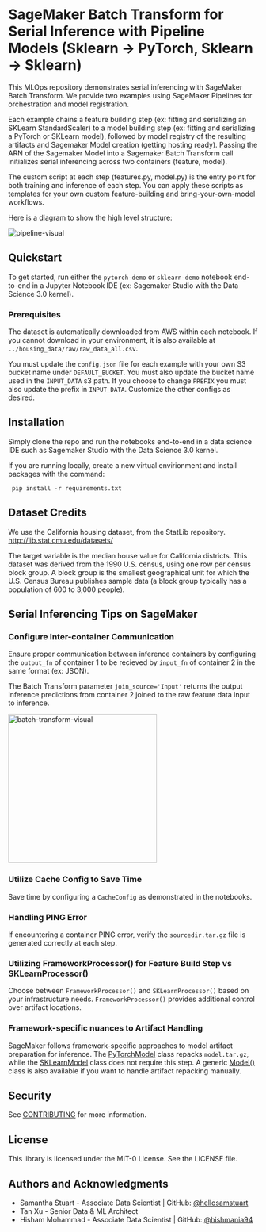 # SageMaker Batch Transform for Serial Inference with Pipeline Models (Sklearn -> PyTorch, Sklearn -> Sklearn)

This MLOps repository demonstrates serial inferencing with SageMaker Batch Transform. We provide two examples using SageMaker Pipelines for orchestration and model registration. 

Each example chains a feature building step (ex: fitting and serializing an SKLearn StandardScaler) to a model building step (ex: fitting and serializing a PyTorch or SKLearn model), followed by model registry of the resulting artifacts and Sagemaker Model creation (getting hosting ready). Passing the ARN of the Sagemaker Model into a Sagemaker Batch Transform call initializes serial inferencing across two containers (feature, model).

The custom script at each step (features.py, model.py) is the entry point for both training and inference of each step. You can apply these scripts as templates for your own custom feature-building and bring-your-own-model workflows.

Here is a diagram to show the high level structure:

<img src="images/pipeline_model_with_serial_inference.png"
      alt = "pipeline-visual"
      style="float: center; margin-right: 10px;" />

## Quickstart
To get started, run either the `pytorch-demo` or `sklearn-demo` notebook end-to-end in a Jupyter Notebook IDE (ex: Sagemaker Studio with the Data Science 3.0 kernel). 

### Prerequisites
The dataset is automatically downloaded from AWS within each notebook. If you cannot download in your environment, it is also available at `../housing_data/raw/raw_data_all.csv`. 

You must update the `config.json` file for each example with your own S3 bucket name under `DEFAULT_BUCKET`. You must also update the bucket name used in the `INPUT_DATA` s3 path. If  you choose to change `PREFIX` you must also update the prefix in `INPUT_DATA`. Customize the other configs as desired. 

## Installation
Simply clone the repo and run the notebooks end-to-end in a data science IDE such as Sagemaker Studio with the Data Science 3.0 kernel. 

If you are running locally, create a new virtual envirionment and install packages with the command:

```terminal
 pip install -r requirements.txt
```

## Dataset Credits
We use the California housing dataset, from the StatLib repository. http://lib.stat.cmu.edu/datasets/

The target variable is the median house value for California districts. This dataset was derived from the 1990 U.S. census, using one row per census block group. A block group is the smallest geographical unit for which the U.S. Census Bureau publishes sample data (a block group typically has a population of 600 to 3,000 people).

## Serial Inferencing Tips on SageMaker

### Configure Inter-container Communication
Ensure proper communication between inference containers by configuring the `output_fn` of container 1 to be recieved by `input_fn` of container 2 in the same format (ex: JSON). 

The Batch Transform parameter `join_source='Input'` returns the output inference predictions from container 2 joined to the raw feature data input to inference. 

<img src="images/batch-transform.png" alt="batch-transform-visual" width="300" style="float: center; margin-right: 10px;" />

### Utilize Cache Config to Save Time
Save time by configuring a `CacheConfig` as demonstrated in the notebooks.

### Handling PING Error
If encountering a container PING error, verify the `sourcedir.tar.gz` file is generated correctly at each step.

### Utilizing FrameworkProcessor() for Feature Build Step vs SKLearnProcessor()
Choose between `FrameworkProcessor()` and `SKLearnProcessor()` based on your infrastructure needs. `FrameworkProcessor()` provides additional control over artifact locations.

### Framework-specific nuances to Artifact Handling
SageMaker follows framework-specific approaches to model artifact preparation for inference. The [PyTorchModel](https://sagemaker.readthedocs.io/en/stable/frameworks/pytorch/using_pytorch.html#create-a-pytorchmodel-object) class repacks `model.tar.gz`, while the [SKLearnModel](https://sagemaker.readthedocs.io/en/stable/frameworks/sklearn/sagemaker.sklearn.html#sagemaker.sklearn.model.SKLearnModel) class does not require this step. A generic [Model()](https://sagemaker.readthedocs.io/en/stable/frameworks/sklearn/sagemaker.sklearn.html#sagemaker.sklearn.model.SKLearnModel) class is also available if you want to handle artifact repacking manually. 

## Security

See [CONTRIBUTING](CONTRIBUTING.md#security-issue-notifications) for more information.

## License

This library is licensed under the MIT-0 License. See the LICENSE file.

## Authors and Acknowledgments
- Samantha Stuart - Associate Data Scientist | GitHub: [@hellosamstuart](https://github.com/hellosamstuart)
- Tan Xu - Senior Data & ML Architect
- Hisham Mohammad - Associate Data Scientist | GitHub: [@hishmania94](https://github.com/hishmania94)
